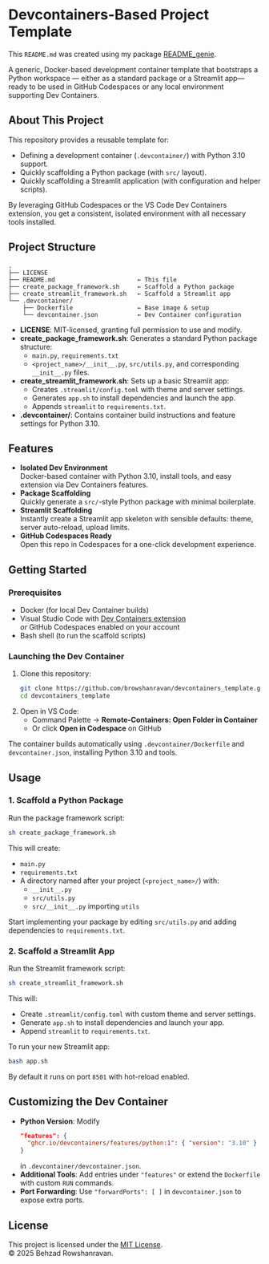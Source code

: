 # Devcontainers-Based Project Template

This `README.md` was created using my package [README_genie](https://github.com/browshanravan/README_genie).

A generic, Docker-based development container template that bootstraps a Python workspace — either as a standard package or a Streamlit app—ready to be used in GitHub Codespaces or any local environment supporting Dev Containers.

## About This Project

This repository provides a reusable template for:

- Defining a development container (`.devcontainer/`) with Python 3.10 support.
- Quickly scaffolding a Python package (with `src/` layout).
- Quickly scaffolding a Streamlit application (with configuration and helper scripts).

By leveraging GitHub Codespaces or the VS Code Dev Containers extension, you get a consistent, isolated environment with all necessary tools installed.

## Project Structure

```
.
├── LICENSE
├── README.md                       ← This file
├── create_package_framework.sh     ← Scaffold a Python package
├── create_streamlit_framework.sh   ← Scaffold a Streamlit app
└── .devcontainer/
    ├── Dockerfile                  ← Base image & setup
    └── devcontainer.json           ← Dev Container configuration
```

- **LICENSE**: MIT-licensed, granting full permission to use and modify.
- **create_package_framework.sh**: Generates a standard Python package structure:
  - `main.py`, `requirements.txt`
  - `<project_name>/__init__.py`, `src/utils.py`, and corresponding `__init__.py` files.
- **create_streamlit_framework.sh**: Sets up a basic Streamlit app:
  - Creates `.streamlit/config.toml` with theme and server settings.
  - Generates `app.sh` to install dependencies and launch the app.
  - Appends `streamlit` to `requirements.txt`.
- **.devcontainer/**: Contains container build instructions and feature settings for Python 3.10.

## Features

- **Isolated Dev Environment**  
  Docker-based container with Python 3.10, install tools, and easy extension via Dev Containers features.
- **Package Scaffolding**  
  Quickly generate a `src/`-style Python package with minimal boilerplate.
- **Streamlit Scaffolding**  
  Instantly create a Streamlit app skeleton with sensible defaults: theme, server auto-reload, upload limits.
- **GitHub Codespaces Ready**  
  Open this repo in Codespaces for a one-click development experience.

## Getting Started

### Prerequisites

- Docker (for local Dev Container builds)
- Visual Studio Code with [Dev Containers extension](https://marketplace.visualstudio.com/items?itemName=ms-vscode-remote.remote-containers)  
  _or_ GitHub Codespaces enabled on your account  
- Bash shell (to run the scaffold scripts)

### Launching the Dev Container

1. Clone this repository:  
   ```bash
   git clone https://github.com/browshanravan/devcontainers_template.git
   cd devcontainers_template
   ```
2. Open in VS Code:  
   - Command Palette → **Remote-Containers: Open Folder in Container**  
   - Or click **Open in Codespace** on GitHub

The container builds automatically using `.devcontainer/Dockerfile` and `devcontainer.json`, installing Python 3.10 and tools.

## Usage

### 1. Scaffold a Python Package

Run the package framework script:

```bash
sh create_package_framework.sh
```

This will create:

- `main.py`
- `requirements.txt`
- A directory named after your project (`<project_name>/`) with:
  - `__init__.py`
  - `src/utils.py`
  - `src/__init__.py` importing `utils`

Start implementing your package by editing `src/utils.py` and adding dependencies to `requirements.txt`.

### 2. Scaffold a Streamlit App

Run the Streamlit framework script:

```bash
sh create_streamlit_framework.sh
```

This will:

- Create `.streamlit/config.toml` with custom theme and server settings.
- Generate `app.sh` to install dependencies and launch your app.
- Append `streamlit` to `requirements.txt`.

To run your new Streamlit app:

```bash
bash app.sh
```

By default it runs on port `8501` with hot-reload enabled.

## Customizing the Dev Container

- **Python Version**: Modify 
  ```json
  "features": {
    "ghcr.io/devcontainers/features/python:1": { "version": "3.10" }
  }
  ```
  in `.devcontainer/devcontainer.json`.
- **Additional Tools**: Add entries under `"features"` or extend the `Dockerfile` with custom `RUN` commands.
- **Port Forwarding**: Use `"forwardPorts": [ ]` in `devcontainer.json` to expose extra ports.

## License

This project is licensed under the [MIT License](LICENSE).  
© 2025 Behzad Rowshanravan.